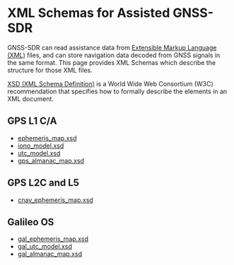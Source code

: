 # XML Schemas for Assisted GNSS-SDR

GNSS-SDR can read assistance data from [Extensible Markup Language (XML)](https://www.w3.org/XML/) files, and can store navigation data decoded from GNSS signals in the same format. This page provides XML Schemas which describe the structure for those XML files.

[XSD (XML Schema Definition)](https://www.w3.org/XML/Schema) is a World Wide Web Consortium (W3C) recommendation that specifies how to formally describe the elements in an XML document.


GPS L1 C/A
----------

 - [ephemeris_map.xsd](./ephemeris_map.xsd)
 - [iono_model.xsd](./iono_model.xsd)
 - [utc_model.xsd](./utc_model.xsd)
 - [gps_almanac_map.xsd](./gps_almanac_map.xsd)
 
 
GPS L2C and L5
--------------
 
 - [cnav_ephemeris_map.xsd](./cnav_ephemeris_map.xsd)
 
 
Galileo OS
----------

 - [gal_ephemeris_map.xsd](./gal_ephemeris_map.xsd)
 - [gal_utc_model.xsd](./gal_utc_model.xsd)
 - [gal_almanac_map.xsd](./gal_almanac_map.xsd)
